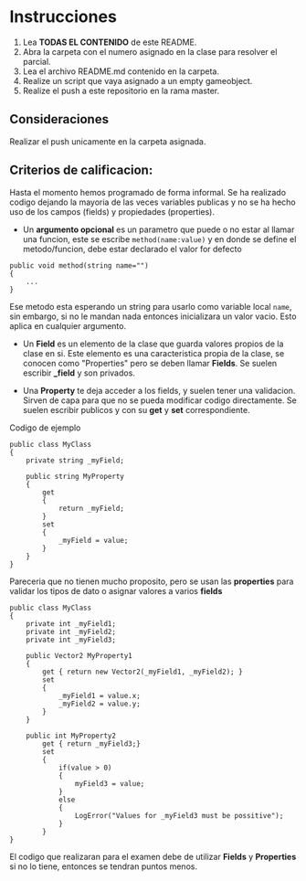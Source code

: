 # Instrucciones
1. Lea **TODAS EL CONTENIDO** de este README.
2. Abra la carpeta con el numero asignado en la clase para resolver el parcial.
3. Lea el archivo README.md contenido en la carpeta.
4. Realize un script que vaya asignado a un empty gameobject.
5. Realize el push a este repositorio en la rama master.

## Consideraciones
Realizar el push unicamente en la carpeta asignada.

## Criterios de calificacion:
Hasta el momento hemos programado de forma informal. Se ha realizado codigo dejando la mayoria de las veces variables publicas y no se ha hecho uso de los campos (fields) y propiedades (properties).

- Un **argumento opcional** es un parametro que puede o no estar al llamar una funcion, este se escribe `method(name:value)` y en donde se define el metodo/funcion, debe estar declarado el valor for defecto
```
public void method(string name="")
{
    ...
}
```
Ese metodo esta esperando un string para usarlo como variable local `name`, sin embargo, si no le mandan nada entonces inicializara un valor vacio. Esto aplica en cualquier argumento.  

- Un **Field** es un elemento de la clase que guarda valores propios de la clase en si. Este elemento es una caracteristica propia de la clase, se conocen como "Properties" pero se deben llamar **Fields**.  Se suelen escribir **_field** y son privados.

- Una **Property** te deja acceder a los fields, y suelen tener una validacion. Sirven de capa para que no se pueda modificar codigo directamente. Se suelen escribir publicos y con su **get** y **set** correspondiente.

Codigo de ejemplo
```
public class MyClass
{
    private string _myField;

    public string MyProperty
    {
        get
        {
            return _myField;
        }
        set
        {
            _myField = value;
        }
    }
}
```
Pareceria que no tienen mucho proposito, pero se usan las **properties** para validar los tipos de dato o asignar valores a varios **fields**

```
public class MyClass
{
    private int _myField1;
    private int _myField2;
    private int _myField3;

    public Vector2 MyProperty1
    {
        get { return new Vector2(_myField1, _myField2); }
        set
        {
            _myField1 = value.x;
            _myField2 = value.y;
        }
    }

    public int MyProperty2
        get { return _myField3;}
        set
        {
            if(value > 0)
            {
                myField3 = value;
            }
            else
            {
                LogError("Values for _myField3 must be possitive");
            }
        }
}
```
El codigo que realizaran para el examen debe de utilizar **Fields** y **Properties** si no lo tiene, entonces se tendran puntos menos.
